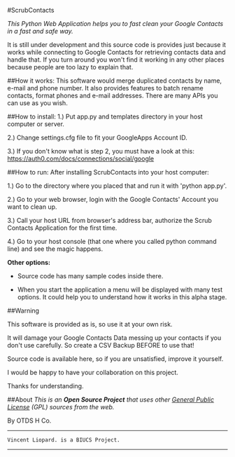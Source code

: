 #ScrubContacts

*This Python Web Application helps you to fast clean your Google Contacts in a fast and safe way.*

It is still under development and this source code is provides just because it works while connecting to Google Contacts for retrieving contacts data and handle that. If you turn around you won't find it working in any other places because people are too lazy to explain that.

##How it works:
This software would merge duplicated contacts by name, e-mail and phone number. It also provides features to batch rename contacts, format phones and e-mail addresses. There are many APIs you can use as you wish.

##How to install:
1.) Put app.py and templates directory in your host computer or server.

2.) Change settings.cfg file to fit your GoogleApps Account ID.

3.) If you don't know what is step 2, you must have a look at this: https://auth0.com/docs/connections/social/google

##How to run:
After installing ScrubContacts into your host computer:

1.) Go to the directory where you placed that and run it with 'python app.py'.

2.) Go to your web browser, login with the Google Contacts' Account you want to clean up.

3.) Call your host URL from browser's address bar, authorize the Scrub Contacts Application for the first time.

4.) Go to your host console (that one where you called python command line) and see the magic happens.

**Other options:**

- Source code has many sample codes inside there.

- When you start the application a menu will be displayed with many test options. It could help you to understand how it works in this alpha stage.

##Warning

This software is provided as is, so use it at your own risk.

It will damage your Google Contacts Data messing up your contacts if you don't use carefully. So create a CSV Backup BEFORE to use that!

Source code is available here, so if you are unsatisfied, improve it yourself.

I would be happy to have your collaboration on this project.

Thanks for understanding.

##About
*This is an* ***Open Source Project*** *that uses other [General Public License](http://www.gnu.org/copyleft/gpl.html) (GPL) sources from the web.*

By OTDS H Co.
___
    Vincent Liopard. is a BIUCS Project.
___
